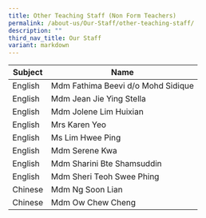 ```yaml
---
title: Other Teaching Staff (Non Form Teachers)
permalink: /about-us/Our-Staff/other-teaching-staff/
description: ""
third_nav_title: Our Staff
variant: markdown
---
```

| Subject | Name | 
| -------- | -------- | 
| English | Mdm Fathima Beevi d/o Mohd Sidique |
| English | Mdm Jean Jie Ying Stella |
| English | Mdm Jolene Lim Huixian |
| English | Mrs Karen Yeo |
| English | Ms Lim Hwee Ping |
| English | Mdm Serene Kwa |
| English | Mdm Sharini Bte Shamsuddin |
| English | Mdm Sheri Teoh Swee Phing |
| Chinese | Mdm Ng Soon Lian |
| Chinese | Mdm Ow Chew Cheng |
